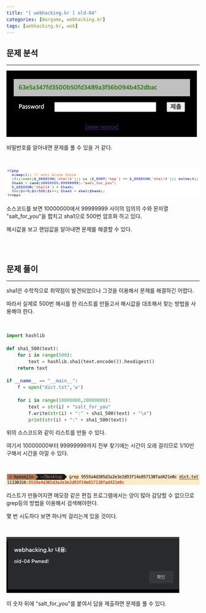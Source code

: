 ```yaml
---
title: "[ webhacking.kr ] old-04"
categories: [Wargame, webhacking.kr]
tags: [webhacking.kr, web]
---
```


## **문제 분석**

---

![image-20230704123635915](/assets/images/2023-07-04-old-04/image-20230704123635915.png)

비밀번호를 알아내면 문제를 풀 수 있을 거 같다.

<br>

![image-20230704123711432](/assets/images/2023-07-04-old-04/image-20230704123711432.png)

소스코드를 보면 10000000에서 99999999 사이의 임의의 수와 문자열 "salt_for_you"을 합치고 sha1으로 500번 암호화 하고 있다.

해시값을 보고 랜덤값을 알아내면 문제를 해결할 수 있다.

<br>

<br>

## **문제 풀이**

---

sha1은 수학적으로 취약점이 발견되었으나 그것을 이용해서 문제를 해결하긴 어렵다.

따라서 실제로 500번 해시를 한 리스트를 만들고서 해시값을 대조해서 찾는 방법을 사용해야 한다.

<br>

```python
import hashlib

def sha1_500(text):
    for i in range(500):
        text = hashlib.sha1(text.encode()).hexdigest()
    return text

if __name__ == "__main__":
    f = open("dict.txt",'w')

    for i in range(10000000,20000000):
        text = str(i) + "salt_for_you"
        f.write(str(i) + ":" + sha1_500(text) + "\n")
        print(str(i) + ":" + sha1_500(text))
```

위의 소스코드와 같이 리스트를 만들 수 있다.

여기서 10000000부터 99999999까지 전부 찾기에는 시간이 오래 걸리므로 1/10만 구해서 시간을 아낄 수 있다.

<br>

![image-20230704124226288](/assets/images/2023-07-04-old-04/image-20230704124226288.png)

리스트가 만들어지면 메모장 같은 편집 프로그램에서는 양이 많아 감당할 수 없으므로 grep등의 방법을 이용해서 검색해야한다.

몇 번 시도하다 보면 하나씩 걸리는게 있을 것이다.

<br>

![image-20230704124526288](/assets/images/2023-07-04-old-04/image-20230704124526288.png)

이 숫자 뒤에 "salt_for_you"를 붙여서 답을 제출하면 문제를 풀 수 있다.
